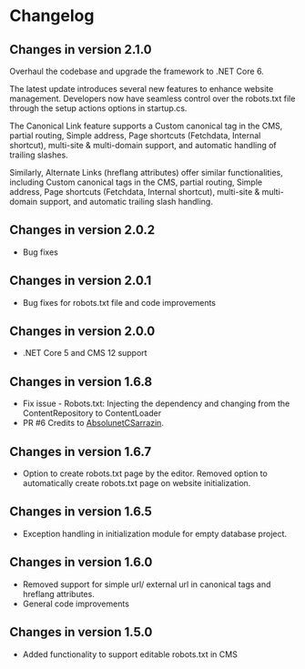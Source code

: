 # Changelog

## Changes in version 2.1.0

Overhaul the codebase and upgrade the framework to .NET Core 6.

The latest update introduces several new features to enhance website management. Developers now have seamless control over the robots.txt file through the setup actions options in startup.cs. 

The Canonical Link feature supports a Custom canonical tag in the CMS, partial routing, Simple address, Page shortcuts (Fetchdata, Internal shortcut), multi-site & multi-domain support, and automatic handling of trailing slashes. 

Similarly, Alternate Links (hreflang attributes) offer similar functionalities, including Custom canonical tags in the CMS, partial routing, Simple address, Page shortcuts (Fetchdata, Internal shortcut), multi-site & multi-domain support, and automatic trailing slash handling.

## Changes in version 2.0.2		
- Bug fixes

## Changes in version 2.0.1		
- Bug fixes for robots.txt file and code improvements 

## Changes in version 2.0.0		
- .NET Core 5 and CMS 12 support 

## Changes in version 1.6.8
- Fix issue -  Robots.txt: Injecting the dependency and changing from the ContentRepository to ContentLoader
- PR #6 Credits to [AbsolunetCSarrazin](https://github.com/AbsolunetCSarrazin).

## Changes in version 1.6.7
- Option to create robots.txt page by the editor. Removed option to automatically create  robots.txt page on website initialization.

## Changes in version 1.6.5
- Exception handling in initialization module for empty database project.

## Changes in version 1.6.0
- Removed support for simple url/ external url in canonical tags and hreflang attributes.
- General code improvements

## Changes in version 1.5.0
- Added functionality to support editable robots.txt in CMS 